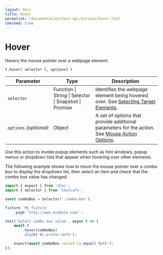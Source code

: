 ```yaml
---
layout: docs
title: Hover
permalink: /documentation/test-api/actions/hover.html
checked: true
---
```

# Hover

Hovers the mouse pointer over a webpage element.

```text
t.hover( selector [, options] )
```

Parameter              | Type                                              | Description
---------------------- | ------------------------------------------------- | -----------------------------------------------------------------------------------------------------------------------
`selector`             | Function &#124; String &#124; Selector &#124; Snapshot &#124; Promise | Identifies the webpage element being hovered over. See [Selecting Target Elements](index.md#selecting-target-elements).
`options`&#160;*(optional)* | Object                                            | A set of options that provide additional parameters for the action. See [Mouse Action Options](action-options.md#mouse-action-options).

Use this action to invoke popup elements such as hint windows, popup menus or dropdown lists that appear when hovering over other elements.

The following example shows how to move the mouse pointer over a combo box to display the dropdown list,
then select an item and check that the combo box value has changed.

```js
import { expect } from 'chai';
import { Selector } from 'testcafe';

const comboBox = Selector('.combo-box');

fixture `My fixture`
    .page `http://www.example.com/`;

test('Select combo box value', async t => {
    await t
        .hover(comboBox)
        .click('#i-prefer-both');

    expect(await comboBox.value).to.equal('Both');
});
```
